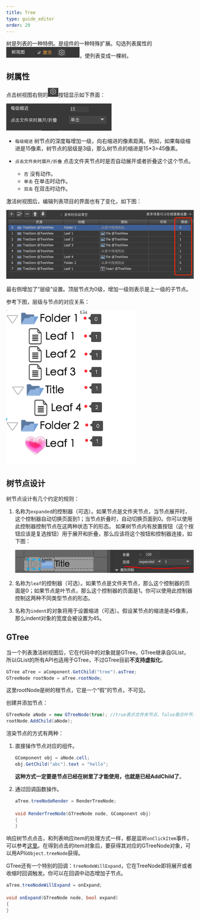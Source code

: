 ```yaml
---
title: Tree
type: guide_editor
order: 29
---
```


树是列表的一种特例。是组件的一种特殊扩展。勾选列表属性的![](../../images/QQ20191212-104005.png)，使列表变成一棵树。

## 树属性

点击树视图右侧的![](../../images/QQ20191211-161858.png)按钮显示如下界面：

![](../../images/QQ20191212-105754.png)

- `每级缩进` 树节点的深度每增加一级，向右缩进的像素距离。例如，如果每级缩进是15像素，树节点的层级是3级，那么树节点的缩进是15*3=45像素。
  
- `点击文件夹时展开/折叠` 点击文件夹节点时是否自动展开或者折叠这个这个节点。
  - `否` 没有动作。
  - `单击` 在单击时动作。
  - `双击` 在双击时动作。

激活树视图后，编辑列表项目的界面也有了变化，如下图：

![](../../images/QQ20191212-112139.png)

最右侧增加了“层级”设置。顶层节点为0级，增加一级则表示是上一级的子节点。

参考下图，层级与节点的对应关系：

![](../../images/QQ20191212-112117.png)

## 树节点设计

树节点设计有几个约定的规则：

1. 名称为`expanded`的控制器（可选）。如果节点是文件夹节点，当节点展开时，这个控制器自动切换页面到1；当节点折叠时，自动切换页面到0。你可以使用此控制器控制节点在这两种状态下的形态。
   如果树节点内有放置按钮（这个按钮应该是复选按钮）用于展开和折叠，那么应该将这个按钮和控制器连接，如下图：

   ![](../../images/QQ20191212-114818.png)

2. 名称为`leaf`的控制器（可选）。如果节点是文件夹节点，那么这个控制器的页面是0；如果节点是叶节点，那么这个控制器的页面是1。你可以使用此控制器控制这两种不同类型节点的形态。

3. 名称为`indent`的对象将用于设置缩进（可选）。假设某节点的缩进是45像素，那么indent对象的宽度会被设置为45。

## GTree

当一个列表激活树视图后，它在代码中的对象就是GTree。GTree继承自GList，所以GList的所有API也适用于GTree，不过GTree目前**不支持虚拟化**。

```csharp
GTree aTree = aComponent.GetChild("tree").asTree;
GTreeNode rootNode = aTree.rootNode;
```

这里rootNode是树的根节点，它是一个“假”的节点，不可见。

创建并添加节点：

```csharp
GTreeNode aNode = new GTreeNode(true); //true表示文件夹节点，false表示叶节点
rootNode.AddChild(aNode);
```

渲染节点的方式有两种：

1. 直接操作节点对应的组件。
    ```csharp
    GComponent obj = aNode.cell;
    obj.GetChild("abc").text = "hello";
    ```
    **这种方式一定要是节点已经在树里了才能使用，也就是已经AddChild了**。

2. 通过回调函数操作。
    ```csharp
    aTree.treeNodeRender = RenderTreeNode;

    void RenderTreeNode(GTreeNode node, GComponent obj)
    {
    }
    ```

响应树节点点击，和列表响应item的处理方式一样，都是监听`onClickItem`事件，可以参考[这里](list.html#事件)。在得到点击的item对象后，要获得其对应的GTreeNode对象，可以用API`GObject.treeNode`获得。

GTree还有一个特别的回调：`treeNodeWillExpand`，它在TreeNode即将展开或者收缩时回调触发。你可以在回调中动态增加子节点。

```csharp
aTree.treeNodeWillExpand = onExpand;

void onExpand(GTreeNode node, bool expand)
{
}
```

